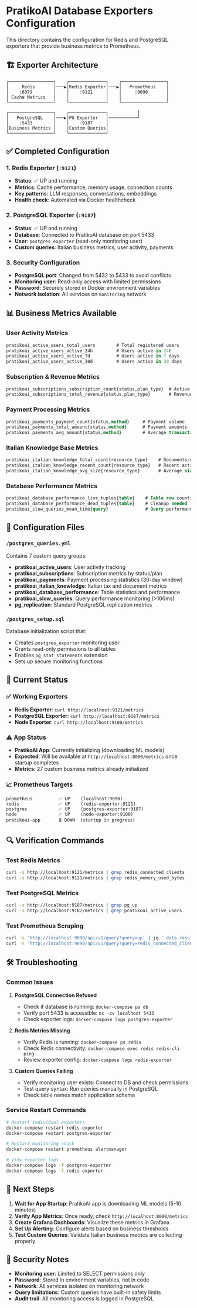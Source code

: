 # PratikoAI Database Exporters Configuration

This directory contains the configuration for Redis and PostgreSQL exporters that provide business metrics to Prometheus.

## 🏗️ Exporter Architecture

```
┌─────────────────┐    ┌──────────────┐    ┌─────────────────┐
│     Redis       │───▶│Redis Exporter│───▶│   Prometheus    │
│    :6379        │    │    :9121     │    │     :9090       │
│ Cache Metrics   │    │              │    │                 │
└─────────────────┘    └──────────────┘    └─────────────────┘

┌─────────────────┐    ┌──────────────┐           │
│   PostgreSQL    │───▶│PG Exporter   │───────────┘
│    :5433        │    │    :9187     │
│Business Metrics │    │Custom Queries│
└─────────────────┘    └──────────────┘
```

## ✅ Completed Configuration

### 1. Redis Exporter (`:9121`)
- **Status**: ✅ UP and running
- **Metrics**: Cache performance, memory usage, connection counts
- **Key patterns**: LLM responses, conversations, embeddings
- **Health check**: Automated via Docker healthcheck

### 2. PostgreSQL Exporter (`:9187`)
- **Status**: ✅ UP and running  
- **Database**: Connected to PratikoAI database on port 5433
- **User**: `postgres_exporter` (read-only monitoring user)
- **Custom queries**: Italian business metrics, user activity, payments

### 3. Security Configuration
- **PostgreSQL port**: Changed from 5432 to 5433 to avoid conflicts
- **Monitoring user**: Read-only access with limited permissions
- **Password**: Securely stored in Docker environment variables
- **Network isolation**: All services on `monitoring` network

## 📊 Business Metrics Available

### User Activity Metrics
```sql
pratikoai_active_users_total_users        # Total registered users
pratikoai_active_users_active_24h         # Users active in 24h
pratikoai_active_users_active_7d          # Users active in 7 days  
pratikoai_active_users_active_30d         # Users active in 30 days
```

### Subscription & Revenue Metrics
```sql
pratikoai_subscriptions_subscription_count{status,plan_type}  # Active subscriptions
pratikoai_subscriptions_total_revenue{status,plan_type}       # Revenue by plan
```

### Payment Processing Metrics
```sql
pratikoai_payments_payment_count{status,method}     # Payment volume
pratikoai_payments_total_amount{status,method}      # Payment amounts
pratikoai_payments_avg_amount{status,method}        # Average transaction
```

### Italian Knowledge Base Metrics
```sql
pratikoai_italian_knowledge_total_count{resource_type}    # Documents/calculations
pratikoai_italian_knowledge_recent_count{resource_type}   # Recent activity
pratikoai_italian_knowledge_avg_size{resource_type}       # Average size/value
```

### Database Performance Metrics
```sql
pratikoai_database_performance_live_tuples{table}    # Table row counts
pratikoai_database_performance_dead_tuples{table}    # Cleanup needed
pratikoai_slow_queries_mean_time{query}              # Query performance
```

## 🔧 Configuration Files

### `/postgres_queries.yml`
Contains 7 custom query groups:
- **pratikoai_active_users**: User activity tracking
- **pratikoai_subscriptions**: Subscription metrics by status/plan
- **pratikoai_payments**: Payment processing statistics (30-day window)
- **pratikoai_italian_knowledge**: Italian tax and document metrics
- **pratikoai_database_performance**: Table statistics and performance
- **pratikoai_slow_queries**: Query performance monitoring (>100ms)
- **pg_replication**: Standard PostgreSQL replication metrics

### `/postgres_setup.sql`
Database initialization script that:
- Creates `postgres_exporter` monitoring user
- Grants read-only permissions to all tables
- Enables `pg_stat_statements` extension
- Sets up secure monitoring functions

## 🚀 Current Status

### ✅ Working Exporters
- **Redis Exporter**: `curl http://localhost:9121/metrics`
- **PostgreSQL Exporter**: `curl http://localhost:9187/metrics`
- **Node Exporter**: `curl http://localhost:9100/metrics`

### ⚠️ App Status
- **PratikoAI App**: Currently initializing (downloading ML models)
- **Expected**: Will be available at `http://localhost:8000/metrics` once startup completes
- **Metrics**: 27 custom business metrics already initialized

### 📈 Prometheus Targets
```
prometheus          ✅ UP    (localhost:9090)
redis               ✅ UP    (redis-exporter:9121)  
postgres            ✅ UP    (postgres-exporter:9187)
node                ✅ UP    (node-exporter:9100)
pratikoai-app       ⏳ DOWN  (startup in progress)
```

## 🔍 Verification Commands

### Test Redis Metrics
```bash
curl -s http://localhost:9121/metrics | grep redis_connected_clients
curl -s http://localhost:9121/metrics | grep redis_memory_used_bytes
```

### Test PostgreSQL Metrics
```bash
curl -s http://localhost:9187/metrics | grep pg_up
curl -s http://localhost:9187/metrics | grep pratikoai_active_users
```

### Test Prometheus Scraping
```bash
curl -s 'http://localhost:9090/api/v1/query?query=up' | jq '.data.result[]'
curl -s 'http://localhost:9090/api/v1/query?query=redis_connected_clients'
```

## 🛠️ Troubleshooting

### Common Issues

1. **PostgreSQL Connection Refused**
   - Check if database is running: `docker-compose ps db`
   - Verify port 5433 is accessible: `nc -zv localhost 5433`
   - Check exporter logs: `docker-compose logs postgres-exporter`

2. **Redis Metrics Missing**
   - Verify Redis is running: `docker-compose ps redis`
   - Check Redis connectivity: `docker-compose exec redis redis-cli ping`
   - Review exporter config: `docker-compose logs redis-exporter`

3. **Custom Queries Failing**
   - Verify monitoring user exists: Connect to DB and check permissions
   - Test query syntax: Run queries manually in PostgreSQL
   - Check table names match application schema

### Service Restart Commands
```bash
# Restart individual exporters
docker-compose restart redis-exporter
docker-compose restart postgres-exporter

# Restart monitoring stack
docker-compose restart prometheus alertmanager

# View exporter logs
docker-compose logs -f postgres-exporter
docker-compose logs -f redis-exporter
```

## 🎯 Next Steps

1. **Wait for App Startup**: PratikoAI app is downloading ML models (5-10 minutes)
2. **Verify App Metrics**: Once ready, check `http://localhost:8000/metrics`
3. **Create Grafana Dashboards**: Visualize these metrics in Grafana
4. **Set Up Alerting**: Configure alerts based on business thresholds
5. **Test Custom Queries**: Validate Italian business metrics are collecting properly

## 🔐 Security Notes

- **Monitoring user**: Limited to SELECT permissions only
- **Password**: Stored in environment variables, not in code
- **Network**: All services isolated on monitoring network
- **Query limitations**: Custom queries have built-in safety limits
- **Audit trail**: All monitoring access is logged in PostgreSQL